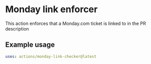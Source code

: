 # Monday link enforcer

This action enforces that a Monday.com ticket is linked to in the PR description

## Example usage

```yaml
uses: actions/monday-link-checker@latest
```
